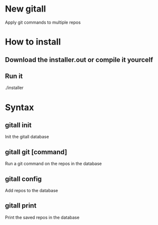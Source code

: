 # New gitall
Apply git commands to multiple repos

# How to install
## Download the installer.out or compile it yourcelf
## Run it
./installer

# Syntax
## gitall init 
Init the gitall database
## gitall git [command]
Run a git command on the repos in the database
## gitall config
Add repos to the database
## gitall print 
Print the saved repos in the database